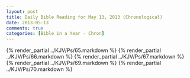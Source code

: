```yaml
---
layout: post
title: Daily Bible Reading for May 13, 2013 (Chronological)
date: 2013-05-13
comments: true
categories: [Bible in a Year - Chron]
---
```

{% render_partial ../KJV/Ps/65.markdown %}
{% render_partial ../KJV/Ps/66.markdown %}
{% render_partial ../KJV/Ps/67.markdown %}
{% render_partial ../KJV/Ps/69.markdown %}
{% render_partial ../KJV/Ps/70.markdown %}
